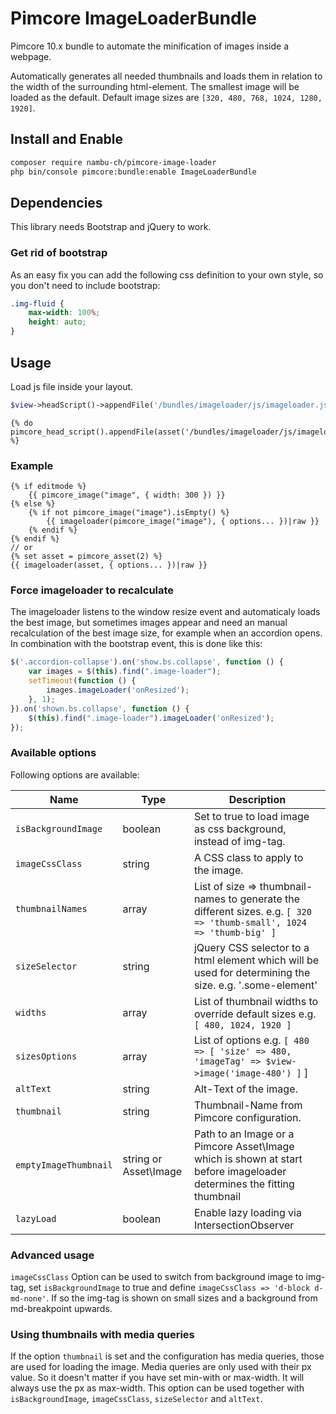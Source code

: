 # Pimcore ImageLoaderBundle

Pimcore 10.x bundle to automate the minification of images inside a webpage.

Automatically generates all needed thumbnails and loads them in relation to the width of the surrounding html-element. The smallest image will be loaded as the default. Default image sizes are ```[320, 480, 768, 1024, 1280, 1920]```.

## Install and Enable

```bash
composer require nambu-ch/pimcore-image-loader
php bin/console pimcore:bundle:enable ImageLoaderBundle
```

## Dependencies
This library needs Bootstrap and jQuery to work.

### Get rid of bootstrap
As an easy fix you can add the following css definition to your own style, so you don't need to include bootstrap:

```css
.img-fluid {
    max-width: 100%;
    height: auto;
}
```

## Usage

Load js file inside your layout.

```php
$view->headScript()->appendFile('/bundles/imageloader/js/imageloader.js');
```

```twig
{% do pimcore_head_script().appendFile(asset('/bundles/imageloader/js/imageloader.js')) %}
```

### Example

```twig
{% if editmode %}
    {{ pimcore_image("image", { width: 300 }) }}
{% else %}
    {% if not pimcore_image("image").isEmpty() %}
        {{ imageloader(pimcore_image("image"), { options... })|raw }}
    {% endif %}
{% endif %}
// or
{% set asset = pimcore_asset(2) %}
{{ imageloader(asset, { options... })|raw }}
```

### Force imageloader to recalculate

The imageloader listens to the window resize event and automaticaly loads the best image, but sometimes images appear and need an manual recalculation of the best image size, for example when an accordion opens. In combination with the bootstrap event, this is done like this:

```js
$('.accordion-collapse').on('show.bs.collapse', function () {
    var images = $(this).find(".image-loader");
    setTimeout(function () {
        images.imageLoader('onResized');
    }, 1);
}).on('shown.bs.collapse', function () {
    $(this).find(".image-loader").imageLoader('onResized');
});
```

### Available options

Following options are available:

| Name                  | Type                   | Description                                                                                                                |
|-----------------------|------------------------|----------------------------------------------------------------------------------------------------------------------------|
| `isBackgroundImage`   | boolean                | Set to true to load image as css background, instead of img-tag.                                                           |
| `imageCssClass`       | string                 | A CSS class to apply to the image.                                                                                         |
| `thumbnailNames`      | array                  | List of size => thumbnail-names to generate the different sizes. e.g. ```[ 320 => 'thumb-small', 1024 => 'thumb-big' ]```  |
| `sizeSelector`        | string                 | jQuery CSS selector to a html element which will be used for determining the size. e.g. '.some-element'                    |
| `widths`              | array                  | List of thumbnail widths to override default sizes e.g. ```[ 480, 1024, 1920 ]```                                          |
| `sizesOptions`        | array                  | List of options e.g. ```[ 480 => [ 'size' => 480, 'imageTag' => $view->image('image-480') ]``` ]                           |
| `altText`             | string                 | Alt-Text of the image.                                                                                                     |
| `thumbnail`           | string                 | Thumbnail-Name from Pimcore configuration.                                                                                 |
| `emptyImageThumbnail` | string or Asset\Image  | Path to an Image or a Pimcore Asset\Image which is shown at start before imageloader determines the fitting thumbnail      |
| `lazyLoad`            | boolean                | Enable lazy loading via IntersectionObserver                                                                               |

### Advanced usage

```imageCssClass``` Option can be used to switch from background image to img-tag, set ```isBackgroundImage``` to true and define
```imageCssClass => 'd-block d-md-none'```. If so the img-tag is shown on small sizes and a background from md-breakpoint upwards.

### Using thumbnails with media queries

If the option `thumbnail` is set and the configuration has media queries, those are used for loading the image. Media queries are only used with their px value. So it doesn't matter if you have set min-with or max-width. It will always use the px as max-width. This option can be used together with `isBackgroundImage`, `imageCssClass`, `sizeSelector` and `altText`.
